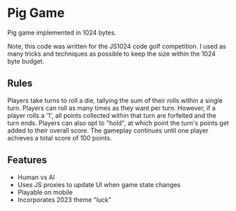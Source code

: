 # Pig Game

Pig game implemented in 1024 bytes.

Note, this code was written for the JS1024 code golf competition. I used as many tricks and techniques as possible to keep the size within the 1024 byte budget.

## Rules

Players take turns to roll a die, tallying the sum of their rolls within a single turn. Players can roll as many times as they want per turn. However, if a player rolls a '1', all points collected within that turn are forfeited and the turn ends. Players can also opt to "hold", at which point the turn's points get added to their overall score. The gameplay continues until one player achieves a total score of 100 points.

## Features

- Human vs AI
- Uses JS proxies to update UI when game state changes
- Playable on mobile
- Incorporates 2023 theme "luck"
